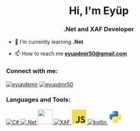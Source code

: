 <h1 align="center">Hi, I'm Eyüp</h1>
<h3 align="center">.Net and XAF Developer</h3>

- 🌱 I’m currently learning **.Net**

- 📫 How to reach me **eyupdmir50@gmail.com**

<h3 align="left">Connect with me:</h3>
<p align="left">
<a href="https://linkedin.com/in/eyupdemir" target="blank"><img align="center" src="https://raw.githubusercontent.com/rahuldkjain/github-profile-readme-generator/master/src/images/icons/Social/linked-in-alt.svg" alt="eyupdemir" height="30" width="40" /></a>
<a href="https://instagram.com/eyupdmr50" target="blank"><img align="center" src="https://raw.githubusercontent.com/rahuldkjain/github-profile-readme-generator/master/src/images/icons/Social/instagram.svg" alt="eyupdmr50" height="30" width="40" /></a>
</p>

<h3 align="left">Languages and Tools:</h3>
<p align="left"> 

<a href="https://learn.microsoft.com/tr-tr/dotnet/csharp/" target="_blank" rel="noreferrer"> <img src="https://cdn.jsdelivr.net/gh/devicons/devicon@latest/icons/csharp/csharp-original.svg" alt="C#" width="40" height="40"/> </a> 
<a href="https://learn.microsoft.com/tr-tr/dotnet/welcome" target="_blank" rel="noreferrer"> <img src="https://cdn.jsdelivr.net/gh/devicons/devicon@latest/icons/dotnetcore/dotnetcore-original.svg" alt=".Net" width="40" height="40"/> </a> 
<a href="https://docs.devexpress.com/eXpressAppFramework/112670/expressapp-framework" target="_blank" rel="noreferrer"> <img src="" alt="" width="40" height="40"/> </a> 
<a href="https://www.microsoft.com/en-us/sql-server/sql-server-downloads" target="_blank" rel="noreferrer"> <img src="https://cdn.jsdelivr.net/gh/devicons/devicon@latest/icons/sqldeveloper/sqldeveloper-original.svg" alt="XAF" width="40" height="40"/> </a> 
<a href="https://developer.mozilla.org/en-US/docs/Web/JavaScript" target="_blank" rel="noreferrer"> <img src="https://raw.githubusercontent.com/devicons/devicon/master/icons/javascript/javascript-original.svg" alt="javascript" width="40" height="40"/> </a> 
<a href="https://kotlinlang.org" target="_blank" rel="noreferrer"> <img src="https://www.vectorlogo.zone/logos/kotlinlang/kotlinlang-icon.svg" alt="kotlin" width="40" height="40"/> </a> 
<a href="https://www.python.org" target="_blank" rel="noreferrer"> <img src="https://raw.githubusercontent.com/devicons/devicon/master/icons/python/python-original.svg" alt="python" width="40" height="40"/> </a> 

</p>

